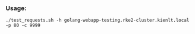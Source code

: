### Usage:
```
./test_requests.sh -h golang-webapp-testing.rke2-cluster.kienlt.local -p 80 -c 9999
```
